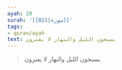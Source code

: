 ```yaml
---
ayah: 20
surah: '[[021|سورة]]'
tags:
- quran/ayah
text: يسبحون الليل والنهار لا يفترون
---
```

> يسبحون الليل والنهار لا يفترون
